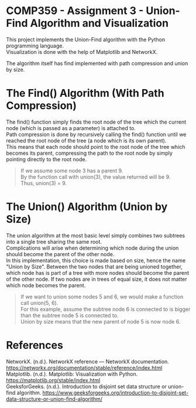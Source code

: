 # COMP359 - Assignment 3 - Union-Find Algorithm and Visualization
<p>This project implements the Union-Find algorithm with the Python programming language.<br>
Visualization is done with the help of Matplotlib and NetworkX.<br></p>

The algorithm itself has find implemented with path compression and union by size.  
# The Find() Algorithm (With Path Compression)
<p>The find() function simply finds the root node of the tree which the current node (which is passed as a parameter) is attached to.<br>
Path compression is done by recursively calling the find() function until we reached the root node of the tree (a node which is its own parent).<br>
This means that each node should point to the root node of the tree which becomes its parent, compressing the path to the root node by simply pointing directly to the root node.

> If we assume some node 3 has a parent 9.  
> By the function call with union(3), the value returned will be 9.  
> Thus, union(3) = 9.
</p>

# The Union() Algorithm (Union by Size)
<p> The union algorithm at the most basic level simply combines two subtrees into a single tree sharing the same root.<br>
Complications will arise when determining which node during the union should become the parent of the other node.<br>
In this implementation, this choice is made based on size, hence the name "Union by Size". Between the two nodes that are being unioned together, which node has is part of a tree with more nodes should become the parent of the other node. If two nodes are in trees of equal size, it does not matter which node becomes the parent.

> If we want to union some nodes 5 and 6, we would make a function call union(5, 6).  
> For this example, assume the subtree node 6 is connected to is bigger than the subtree node 5 is connected to.  
> Union by size means that the new parent of node 5 is now node 6.
</p>


# References  

NetworkX. (n.d.). NetworkX reference — NetworkX documentation. https://networkx.org/documentation/stable/reference/index.html  
Matplotlib. (n.d.). Matplotlib: Visualization with Python. https://matplotlib.org/stable/index.html  
GeeksforGeeks. (n.d.). Introduction to disjoint set data structure or union-find algorithm. https://www.geeksforgeeks.org/introduction-to-disjoint-set-data-structure-or-union-find-algorithm/
